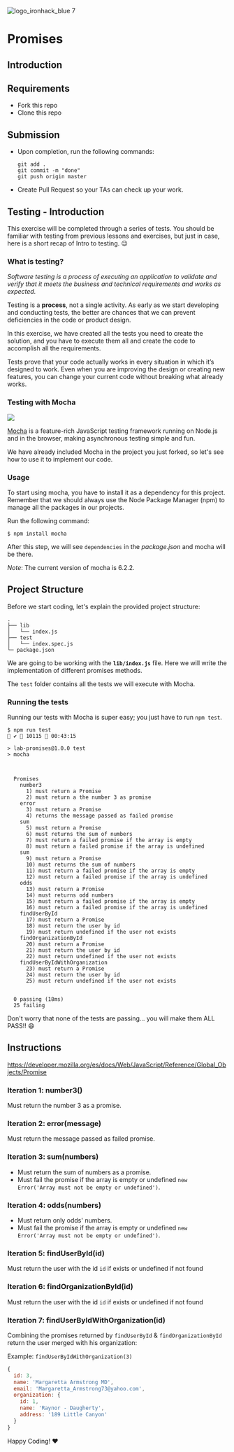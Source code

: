 ![logo_ironhack_blue 7](https://user-images.githubusercontent.com/23629340/40541063-a07a0a8a-601a-11e8-91b5-2f13e4e6b441.png)

# Promises

## Introduction

## Requirements

- Fork this repo
- Clone this repo

## Submission

- Upon completion, run the following commands:

  ```
  git add .
  git commit -m "done"
  git push origin master
  ```

- Create Pull Request so your TAs can check up your work.

## Testing - Introduction

This exercise will be completed through a series of tests. You should be familiar with testing from previous lessons and exercises, but just in case, here is a short recap of Intro to testing. :wink:

### What is testing?

_Software testing is a process of executing an application to validate and verify that it meets the business and technical requirements and works as expected._

Testing is a **process**, not a single activity. As early as we start developing and conducting tests, the better are chances that we can prevent deficiencies in the code or product design.

In this exercise, we have created all the tests you need to create the solution, and you have to execute them all and create the code to accomplish all the requirements.

Tests prove that your code actually works in every situation in which it’s designed to work. Even when you are improving the design or creating new features, you can change your current code without breaking what already works.

### Testing with Mocha

![](https://s3-eu-west-1.amazonaws.com/ih-materials/uploads/upload_99e6ffece1023c0fe141512493fc6ad2.png)

[Mocha](https://mochajs.org/) is a feature-rich JavaScript testing framework running on Node.js and in the browser, making asynchronous testing simple and fun.

<!-- Mocha tests run serially, allowing for flexible and accurate reporting, while mapping uncaught exceptions to the correct test cases. -->

We have already included Mocha in the project you just forked, so let's see how to use it to implement our code.

### Usage

To start using mocha, you have to install it as a dependency for this project. Remember that we should always use the Node Package Manager (npm) to manage all the packages in our projects.

Run the following command:

```
$ npm install mocha
```

After this step, we will see `dependencies` in the _package.json_ and mocha will be there.

_Note_: The current version of mocha is 6.2.2.

## Project Structure

Before we start coding, let's explain the provided project structure:

```
.
├── lib
│   └── index.js
├── test
│   └── index.spec.js
└─ package.json
```

We are going to be working with the **`lib/index.js`** file. Here we will write the implementation of different promises methods.

The `test` folder contains all the tests we will execute with Mocha.

### Running the tests

Running our tests with Mocha is super easy; you just have to run `npm test`.

<!-- Before you run this command, make sure you navigate to the `starter-code` directory. -->

```
$ npm run test                                                                  ✔  10115  00:43:15

> lab-promises@1.0.0 test
> mocha



  Promises
    number3
      1) must return a Promise
      2) must return a the number 3 as promise
    error
      3) must return a Promise
      4) returns the message passed as failed promise
    sum
      5) must return a Promise
      6) must returns the sum of numbers
      7) must return a failed promise if the array is empty
      8) must return a failed promise if the array is undefined
    sum
      9) must return a Promise
      10) must returns the sum of numbers
      11) must return a failed promise if the array is empty
      12) must return a failed promise if the array is undefined
    odds
      13) must return a Promise
      14) must returns odd numbers
      15) must return a failed promise if the array is empty
      16) must return a failed promise if the array is undefined
    findUserById
      17) must return a Promise
      18) must return the user by id
      19) must return undefined if the user not exists
    findOrganizationById
      20) must return a Promise
      21) must return the user by id
      22) must return undefined if the user not exists
    findUserByIdWithOrganization
      23) must return a Promise
      24) must return the user by id
      25) must return undefined if the user not exists


  0 passing (18ms)
  25 failing
```

Don't worry that none of the tests are passing... you will make them ALL PASS!! :smile:

## Instructions

https://developer.mozilla.org/es/docs/Web/JavaScript/Reference/Global_Objects/Promise

### Iteration 1: number3()

Must return the number 3 as a promise.

### Iteration 2: error(message)

Must return the message passed as failed promise. 

### Iteration 3: sum(numbers)

- Must return the sum of numbers as a promise. 
- Must fail the promise if the array is empty or undefined `new Error('Array must not be empty or undefined')`.

### Iteration 4: odds(numbers)

- Must return only odds' numbers. 
- Must fail the promise if the array is empty or undefined `new Error('Array must not be empty or undefined')`.

### Iteration 5: findUserById(id)

Must return the user with the id `id` if exists or undefined if not found

### Iteration 6: findOrganizationById(id)

Must return the user with the id `id` if exists or undefined if not found

### Iteration 7: findUserByIdWithOrganization(id)

Combining the promises returned by `findUserById` & `findOrganizationById` return the user merged with his organization:

Example: `findUserByIdWithOrganization(3)`
```js
{
  id: 3,
  name: 'Margaretta Armstrong MD',
  email: 'Margaretta_Armstrong73@yahoo.com',
  organization: {
    id: 1,
    name: 'Raynor - Daugherty',
    address: '189 Little Canyon'
  }
}
```

Happy Coding! :heart:

